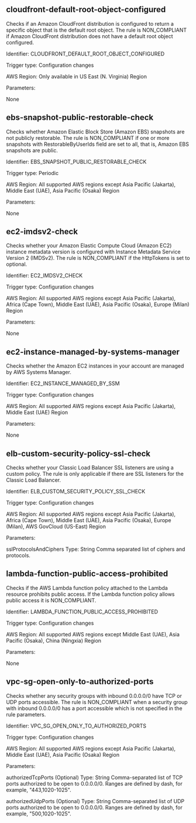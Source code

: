 ## cloudfront-default-root-object-configured

Checks if an Amazon CloudFront distribution is configured to return a specific object that is the default root object. The rule is NON_COMPLIANT if Amazon CloudFront distribution does not have a default root object configured.

Identifier: CLOUDFRONT_DEFAULT_ROOT_OBJECT_CONFIGURED

Trigger type: Configuration changes

AWS Region: Only available in US East (N. Virginia) Region

Parameters:

None


## ebs-snapshot-public-restorable-check

Checks whether Amazon Elastic Block Store (Amazon EBS) snapshots are not publicly restorable. The rule is NON_COMPLIANT if one or more snapshots with RestorableByUserIds field are set to all, that is, Amazon EBS snapshots are public.

Identifier: EBS_SNAPSHOT_PUBLIC_RESTORABLE_CHECK

Trigger type: Periodic

AWS Region: All supported AWS regions except Asia Pacific (Jakarta), Middle East (UAE), Asia Pacific (Osaka) Region

Parameters:

None

## ec2-imdsv2-check

Checks whether your Amazon Elastic Compute Cloud (Amazon EC2) instance metadata version is configured with Instance Metadata Service Version 2 (IMDSv2). The rule is NON_COMPLIANT if the HttpTokens is set to optional.

Identifier: EC2_IMDSV2_CHECK

Trigger type: Configuration changes

AWS Region: All supported AWS regions except Asia Pacific (Jakarta), Africa (Cape Town), Middle East (UAE), Asia Pacific (Osaka), Europe (Milan) Region

Parameters:

None

## ec2-instance-managed-by-systems-manager

Checks whether the Amazon EC2 instances in your account are managed by AWS Systems Manager.

Identifier: EC2_INSTANCE_MANAGED_BY_SSM

Trigger type: Configuration changes

AWS Region: All supported AWS regions except Asia Pacific (Jakarta), Middle East (UAE) Region

Parameters:

None

## elb-custom-security-policy-ssl-check

Checks whether your Classic Load Balancer SSL listeners are using a custom policy. The rule is only applicable if there are SSL listeners for the Classic Load Balancer.

Identifier: ELB_CUSTOM_SECURITY_POLICY_SSL_CHECK

Trigger type: Configuration changes

AWS Region: All supported AWS regions except Asia Pacific (Jakarta), Africa (Cape Town), Middle East (UAE), Asia Pacific (Osaka), Europe (Milan), AWS GovCloud (US-East) Region

Parameters:

sslProtocolsAndCiphers
Type: String
Comma separated list of ciphers and protocols.


## lambda-function-public-access-prohibited

Checks if the AWS Lambda function policy attached to the Lambda resource prohibits public access. If the Lambda function policy allows public access it is NON_COMPLIANT.

Identifier: LAMBDA_FUNCTION_PUBLIC_ACCESS_PROHIBITED

Trigger type: Configuration changes

AWS Region: All supported AWS regions except Middle East (UAE), Asia Pacific (Osaka), China (Ningxia) Region

Parameters:

None


## vpc-sg-open-only-to-authorized-ports

Checks whether any security groups with inbound 0.0.0.0/0 have TCP or UDP ports accessible. The rule is NON_COMPLIANT when a security group with inbound 0.0.0.0/0 has a port accessible which is not specified in the rule parameters.

Identifier: VPC_SG_OPEN_ONLY_TO_AUTHORIZED_PORTS

Trigger type: Configuration changes

AWS Region: All supported AWS regions except Asia Pacific (Jakarta), Middle East (UAE), Asia Pacific (Osaka) Region

Parameters:

authorizedTcpPorts (Optional)
Type: String
Comma-separated list of TCP ports authorized to be open to 0.0.0.0/0. Ranges are defined by dash, for example, "443,1020-1025".

authorizedUdpPorts (Optional)
Type: String
Comma-separated list of UDP ports authorized to be open to 0.0.0.0/0. Ranges are defined by dash, for example, "500,1020-1025".

